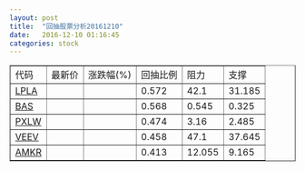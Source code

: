 ```yaml
---
layout: post
title:  "回抽股票分析20161210"
date:   2016-12-10 01:16:45
categories: stock
---
```

<script type="text/javascript">
var stockList = []
stockList.push('gb_lpla');
stockList.push('gb_bas');
stockList.push('gb_pxlw');
stockList.push('gb_veev');
stockList.push('gb_amkr');
</script>
<table border="1">
 <tr>
 <td>代码</td>
 <td>最新价</td>
 <td>涨跌幅(%)</td>
 <td>回抽比例</td>
 <td>阻力</td>
 <td>支撑</td>
</tr>
  <tr id="lpla">
  <td><a href="http://stock.finance.sina.com.cn/usstock/quotes/LPLA.html" target="_blank">LPLA</a></td><td></td><td></td><td>0.572</td><td>42.1</td><td>31.185</td></tr>
  <tr id="bas">
  <td><a href="http://stock.finance.sina.com.cn/usstock/quotes/BAS.html" target="_blank">BAS</a></td><td></td><td></td><td>0.568</td><td>0.545</td><td>0.325</td></tr>
  <tr id="pxlw">
  <td><a href="http://stock.finance.sina.com.cn/usstock/quotes/PXLW.html" target="_blank">PXLW</a></td><td></td><td></td><td>0.474</td><td>3.16</td><td>2.485</td></tr>
  <tr id="veev">
  <td><a href="http://stock.finance.sina.com.cn/usstock/quotes/VEEV.html" target="_blank">VEEV</a></td><td></td><td></td><td>0.458</td><td>47.1</td><td>37.645</td></tr>
  <tr id="amkr">
  <td><a href="http://stock.finance.sina.com.cn/usstock/quotes/AMKR.html" target="_blank">AMKR</a></td><td></td><td></td><td>0.413</td><td>12.055</td><td>9.165</td></tr>
</table>
